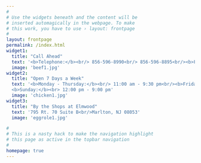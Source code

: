 ```yaml
---
#
# Use the widgets beneath and the content will be
# inserted automagically in the webpage. To make
# this work, you have to use › layout: frontpage
#
layout: frontpage
permalink: /index.html
widget1:
  title: "Call Ahead"
  text: '<b>Telephone:</b><br/> 856-596-8990<br/> 856-596-8895<br/><b>Fax:</b><br/> 856-596-8944'
  image: 'beef1.jpg'
widget2:
  title: "Open 7 Days a Week"
  text: '<b>Monday - Thursday:</b><br/> 11:00 am - 9:30 pm<br/><b>Friday & Saturday:</b><br> 11:00 am - 10:30 pm<br/>
  <b>Sunday:</b><br> 12:00 pm - 9:00 pm'
  image: 'chicken1.jpg'
widget3:
  title: "By the Shops at Elmwood"
  text: '795 Rt. 70 Suite B<br/>Marlton, NJ 08053'
  image: 'eggrole1.jpg'

#
# This is a nasty hack to make the navigation highlight
# this page as active in the topbar navigation
#
homepage: true
---
```

